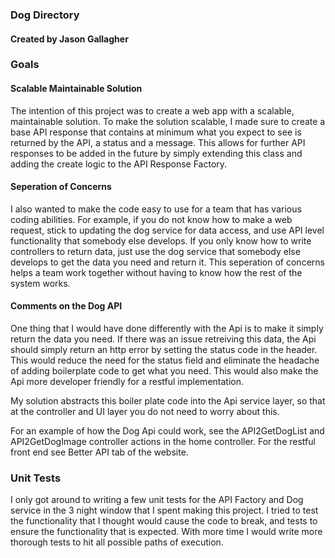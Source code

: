 ### Dog Directory
#### Created by Jason Gallagher
### Goals
#### Scalable Maintainable Solution
The intention of this project was to create a web app with a scalable, maintainable solution. To make the solution scalable, I made sure to create a base API response that contains at minimum what you expect to see is returned by the API, a status and a message. This allows for further API responses to be added in the future by simply extending this class and adding the create logic to the API Response Factory.



#### Seperation of Concerns
I also wanted to make the code easy to use for a team that has various coding abilities. For example, if you do not know how to make a web request, stick to updating the dog service for data access, and use API level functionality that somebody else develops. If you only know how to write controllers to return data, just use the dog service that somebody else develops to get the data you need and return it. This seperation of concerns helps a team work together without having to know how the rest of the system works.

#### Comments on the Dog API
One thing that I would have done differently with the Api is to make it simply return the data you need. If there was an issue retreiving this data, the Api should simply return an http error by setting the status code in the header. This would reduce the need for the status field and eliminate the headache of adding boilerplate code to get what you need. This would also make the Api more developer friendly for a restful implementation.

My solution abstracts this boiler plate code into the Api service layer, so that at the controller and UI layer you do not need to worry about this.

For an example of how the Dog Api could work, see the API2GetDogList and API2GetDogImage controller actions in the home controller. For the restful front end see Better API tab of the website.

### Unit Tests
I only got around to writing a few unit tests for the API Factory and Dog service in the 3 night window that I spent making this project. I tried to test the functionality that I thought would cause the code to break, and tests to ensure the functionality that is expected. With more time I would write more thorough tests to hit all possible paths of execution.